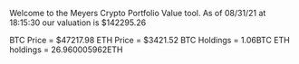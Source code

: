 Welcome to the Meyers Crypto Portfolio Value tool. 
As of 08/31/21 at 18:15:30 our valuation is $142295.26 

BTC Price = $47217.98
 ETH Price = $3421.52
BTC Holdings = 1.06BTC
 ETH holdings = 26.960005962ETH 
